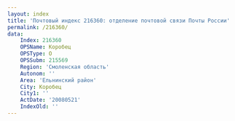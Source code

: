 ```yaml
---
layout: index
title: 'Почтовый индекс 216360: отделение почтовой связи Почты России'
permalink: /216360/
data:
    Index: 216360
    OPSName: Коробец
    OPSType: О
    OPSSubm: 215569
    Region: 'Смоленская область'
    Autonom: ''
    Area: 'Ельнинский район'
    City: Коробец
    City1: ''
    ActDate: '20080521'
    IndexOld: ''
---
```

